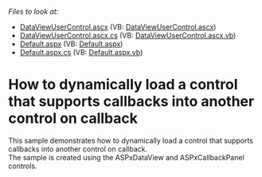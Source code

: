 <!-- default file list -->
*Files to look at*:

* [DataViewUserControl.ascx](./CS/ExampleE1340/DataViewUserControl.ascx) (VB: [DataViewUserControl.ascx](./VB/ExampleE1340/DataViewUserControl.ascx))
* [DataViewUserControl.ascx.cs](./CS/ExampleE1340/DataViewUserControl.ascx.cs) (VB: [DataViewUserControl.ascx.vb](./VB/ExampleE1340/DataViewUserControl.ascx.vb))
* [Default.aspx](./CS/ExampleE1340/Default.aspx) (VB: [Default.aspx](./VB/ExampleE1340/Default.aspx))
* [Default.aspx.cs](./CS/ExampleE1340/Default.aspx.cs) (VB: [Default.aspx.vb](./VB/ExampleE1340/Default.aspx.vb))
<!-- default file list end -->
# How to dynamically load a control that supports callbacks into another control on callback


<p>This sample demonstrates how to dynamically load a control that supports callbacks into another control on callback.<br />
The sample is created using the ASPxDataView and ASPxCallbackPanel controls.</p>

<br/>


